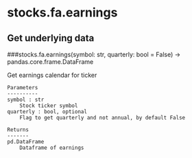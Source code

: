 # stocks.fa.earnings

## Get underlying data 
###stocks.fa.earnings(symbol: str, quarterly: bool = False) -> pandas.core.frame.DataFrame

Get earnings calendar for ticker

    Parameters
    ----------
    symbol : str
        Stock ticker symbol
    quarterly : bool, optional
        Flag to get quarterly and not annual, by default False

    Returns
    -------
    pd.DataFrame
        Dataframe of earnings
